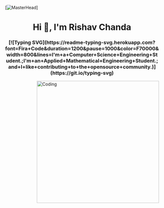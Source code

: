 [![MasterHead](https://miro.medium.com/v2/resize:fit:1400/1*g__jiesLRIfCRefVG69Pfw.gif)]
<h1 align="center">Hi 👋, I'm Rishav Chanda</h1>
<h3 align="center"> <!-- Added Typing ticker -->    
[![Typing SVG](https://readme-typing-svg.herokuapp.com?font=Fira+Code&duration=1200&pause=1000&color=F70000&width=800&lines=I'm+a+Computer+Science+Engineering+Student.;I'm+an+Applied+Mathematical+Engineering+Student.;and+I+like+contributing+to+the+opensource+community.)](https://git.io/typing-svg) </h3>
<img align="right" alt="Coding" width="400" src="https://cdn.dribbble.com/users/1162077/screenshots/3848914/programmer.gif">
